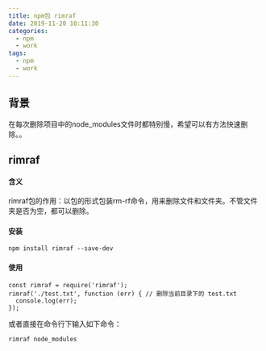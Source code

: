 ```yaml
---
title: npm包 rimraf
date: 2019-11-20 10:11:30
categories: 
  - npm
  - work
tags: 
  - npm
  - work
---
```

## 背景
在每次删除项目中的node_modules文件时都特别慢，希望可以有方法快速删除。。
 <!--more-->
## rimraf 

#### 含义
rimraf包的作用：以包的形式包装rm-rf命令，用来删除文件和文件夹。不管文件夹是否为空，都可以删除。

#### 安装
```
npm install rimraf --save-dev
```

#### 使用
```
const rimraf = require('rimraf');
rimraf('./test.txt', function (err) { // 删除当前目录下的 test.txt
  console.log(err);
});
```
或者直接在命令行下输入如下命令：
```
rimraf node_modules
```


